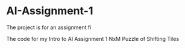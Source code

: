 # AI-Assignment-1

The project is for an assignment fi

The code for my Intro to AI Assignment 1 NxM Puzzle of Shifting Tiles
